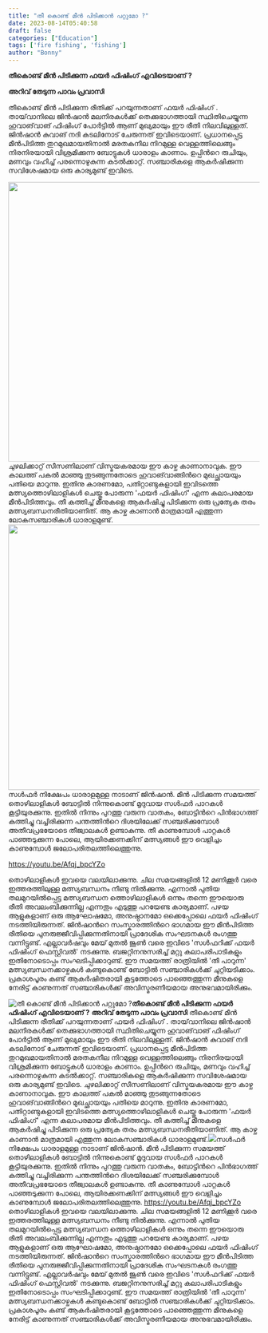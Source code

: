 ```yaml
---
title: "തീ കൊണ്ട് മീൻ പിടിക്കാൻ പറ്റുമോ ?"
date: 2023-08-14T05:40:58
draft: false
categories: ["Education"]
tags: ['fire fishing', 'fishing']
author: "Bonny"
---
```


<strong>തീകൊണ്ട് മീൻ പിടിക്കുന്ന ഫയര്‍ ഫിഷിംഗ് എവിടെയാണ് ?</strong>

<strong>അറിവ് തേടുന്ന പാവം പ്രവാസി</strong>

തീകൊണ്ട് മീൻ പിടിക്കുന്ന രീതിക്ക് പറയുന്നതാണ് ഫയര്‍ ഫിഷിംഗ് . തായ്‌വാനിലെ ജിൻ‌ഷാന്‍ മലനിരകള്‍ക്ക് തെക്കുഭാഗത്തായി സ്ഥിതിചെയ്യുന്ന ഹുവാങ്‌വാങ്‌ ഫിഷിംഗ് പോര്‍ട്ടിൽ ആണ് മുഖ്യമായും ഈ രീതി നിലവിലുള്ളത്. ജിൻ‌ഷാൻ‌ കുവാങ്‌ നദി കടലിനോട്‌ ചേരുന്നത് ഇവിടെയാണ്‌. പ്രധാനപ്പെട്ട മീന്‍പിടിത്ത തുറമുഖമായതിനാല്‍ മരതകനീല നിറമുള്ള വെള്ളത്തിലെങ്ങും നിരനിരയായി വിശ്രമിക്കുന്ന ബോട്ടുകള്‍ ധാരാളം കാണാം. ഉപ്പിന്‍റെ രുചിയും, മണവും വഹിച്ച് പരന്നൊഴുകുന്ന കടല്‍ക്കാറ്റ്. സഞ്ചാരികളെ ആകര്‍ഷിക്കുന്ന സവിശേഷമായ ഒരു കാര്യമുണ്ട് ഇവിടെ.

<a href="http://13.232.38.164/wp-content/uploads/2023/08/wffff.jpg"><img class="size-full wp-image-407508 aligncenter" src="http://13.232.38.164/wp-content/uploads/2023/08/wffff.jpg" alt="" width="800" height="560" /></a>ചുഴലിക്കാറ്റ് സീസണിലാണ് വിസ്മയകരമായ ഈ കാഴ്ച കാണാനാവുക. ഈ കാലത്ത് പകല്‍ മാഞ്ഞു തുടങ്ങുന്നതോടെ ഹുവാങ്‌വാങ്ങിന്‍റെ മുഖച്ഛായയും പതിയെ മാറുന്നു. ഇതിനു കാരണമോ, പതിറ്റാണ്ടുകളായി ഇവിടത്തെ മത്സ്യത്തൊഴിലാളികള്‍ ചെയ്തു പോരുന്ന 'ഫയര്‍ ഫിഷിംഗ്' എന്ന കലാപരമായ മീന്‍പിടിത്തവും. തീ കത്തിച്ച് മീനുകളെ ആകര്‍ഷിച്ചു പിടിക്കുന്ന ഒരു പ്രത്യേക തരം മത്സ്യബന്ധനരീതിയാണിത്‌. ആ കാഴ്ച കാണാന്‍ മാത്രമായി എത്തുന്ന ലോകസഞ്ചാരികള്‍ ധാരാളമുണ്ട്.<a href="http://13.232.38.164/wp-content/uploads/2023/08/fwwww-1.jpg"><img class="size-full wp-image-407509 aligncenter" src="http://13.232.38.164/wp-content/uploads/2023/08/fwwww-1.jpg" alt="" width="800" height="532" /></a>സള്‍ഫര്‍ നിക്ഷേപം ധാരാളമുള്ള നാടാണ് ജിന്‍ഷാന്‍. മീന്‍ പിടിക്കുന്ന സമയത്ത് തൊഴിലാളികള്‍ ബോട്ടില്‍ നിന്നുകൊണ്ട് മൃദുവായ സൾഫര്‍ പാറകൾ കൂട്ടിയുരക്കുന്നു. ഇതില്‍ നിന്നും പുറത്തു വരുന്ന വാതകം, ബോട്ടിന്‍റെ പിൻഭാഗത്ത് കത്തിച്ചു വച്ചിരിക്കുന്ന പന്തത്തിന്‍റെ ദിശയിലേക്ക് സഞ്ചരിക്കുമ്പോള്‍ അതീവപ്രഭയോടെ തീജ്വാലകള്‍ ഉണ്ടാകുന്നു. തീ കാണുമ്പോള്‍ പാറ്റകള്‍ പാഞ്ഞടുക്കുന്ന പോലെ, ആയിരക്കണക്കിന് മത്സ്യങ്ങൾ ഈ വെളിച്ചം കാണുമ്പോള്‍ ജലോപരിതലത്തിലെത്തുന്നു.

https://youtu.be/Afqj_bpcYZo

തൊഴിലാളികള്‍ ഇവയെ വലയിലാക്കുന്നു. ചില സമയങ്ങളില്‍ 12 മണിക്കൂർ വരെ ഇത്തരത്തിലുള്ള മത്സ്യബന്ധനം നീണ്ടു നില്‍ക്കുന്നു. എന്നാല്‍ പുതിയ തലമുറയില്‍പ്പെട്ട മത്സ്യബന്ധന ത്തൊഴിലാളികള്‍ ഒന്നും തന്നെ ഈയൊരു രീതി അവലംബിക്കുന്നില്ല എന്നതും എടുത്തു പറയേണ്ട കാര്യമാണ്. പഴയ ആളുകളാണ് ഒരു ആഘോഷമോ, അനുഷ്ഠാനമോ ഒക്കെപ്പോലെ ഫയര്‍ ഫിഷിംഗ് നടത്തിയിരുന്നത്. ജിന്‍ഷാന്‍റെ സംസ്കാരത്തിന്‍റെ ഭാഗമായ ഈ മീന്‍പിടിത്ത രീതിയെ പുനരുജ്ജീവിപ്പിക്കുന്നതിനായി പ്രാദേശിക സംഘടനകള്‍ രംഗത്തു വന്നിട്ടുണ്ട്. എല്ലാവർഷവും മേയ് മുതല്‍ ജൂണ്‍ വരെ ഇവിടെ 'സള്‍ഫറിക്ക് ഫയര്‍ ഫിഷിംഗ് ഫെസ്റ്റിവല്‍' നടക്കുന്നു. ബജറ്റിനനുസരിച്ച് മറ്റു കലാപരിപാടികളും ഇതിനോടൊപ്പം സംഘടിപ്പിക്കാറുണ്ട്. ഈ സമയത്ത് രാത്രിയില്‍ 'തീ പാറുന്ന' മത്സ്യബന്ധനക്കാഴ്ചകള്‍ കണ്ടുകൊണ്ട് ബോട്ടില്‍ സഞ്ചാരികള്‍ക്ക് ചുറ്റിയടിക്കാം. പ്രകാശപൂരം കണ്ട് ആകര്‍ഷിതരായി കൂട്ടത്തോടെ പാഞ്ഞെത്തുന്ന മീനുകളെ നേരിട്ട് കാണുന്നത് സഞ്ചാരികള്‍ക്ക് അവിസ്മരണീയമായ അനുഭവമായിരിക്കും.


![തീ കൊണ്ട് മീൻ പിടിക്കാൻ പറ്റുമോ ?](http://13.232.38.164/wp-content/uploads/2023/08/wffff.jpg)**തീകൊണ്ട് മീൻ പിടിക്കുന്ന ഫയര്‍ ഫിഷിംഗ് എവിടെയാണ് ?** **അറിവ് തേടുന്ന പാവം പ്രവാസി** തീകൊണ്ട് മീൻ പിടിക്കുന്ന രീതിക്ക് പറയുന്നതാണ് ഫയര്‍ ഫിഷിംഗ് . തായ്‌വാനിലെ ജിൻ‌ഷാന്‍ മലനിരകള്‍ക്ക് തെക്കുഭാഗത്തായി സ്ഥിതിചെയ്യുന്ന ഹുവാങ്‌വാങ്‌ ഫിഷിംഗ് പോര്‍ട്ടിൽ ആണ് മുഖ്യമായും ഈ രീതി നിലവിലുള്ളത്. ജിൻ‌ഷാൻ‌ കുവാങ്‌ നദി കടലിനോട്‌ ചേരുന്നത് ഇവിടെയാണ്‌. പ്രധാനപ്പെട്ട മീന്‍പിടിത്ത തുറമുഖമായതിനാല്‍ മരതകനീല നിറമുള്ള വെള്ളത്തിലെങ്ങും നിരനിരയായി വിശ്രമിക്കുന്ന ബോട്ടുകള്‍ ധാരാളം കാണാം. ഉപ്പിന്‍റെ രുചിയും, മണവും വഹിച്ച് പരന്നൊഴുകുന്ന കടല്‍ക്കാറ്റ്. സഞ്ചാരികളെ ആകര്‍ഷിക്കുന്ന സവിശേഷമായ ഒരു കാര്യമുണ്ട് ഇവിടെ. [](http://13.232.38.164/wp-content/uploads/2023/08/wffff.jpg)ചുഴലിക്കാറ്റ് സീസണിലാണ് വിസ്മയകരമായ ഈ കാഴ്ച കാണാനാവുക. ഈ കാലത്ത് പകല്‍ മാഞ്ഞു തുടങ്ങുന്നതോടെ ഹുവാങ്‌വാങ്ങിന്‍റെ മുഖച്ഛായയും പതിയെ മാറുന്നു. ഇതിനു കാരണമോ, പതിറ്റാണ്ടുകളായി ഇവിടത്തെ മത്സ്യത്തൊഴിലാളികള്‍ ചെയ്തു പോരുന്ന 'ഫയര്‍ ഫിഷിംഗ്' എന്ന കലാപരമായ മീന്‍പിടിത്തവും. തീ കത്തിച്ച് മീനുകളെ ആകര്‍ഷിച്ചു പിടിക്കുന്ന ഒരു പ്രത്യേക തരം മത്സ്യബന്ധനരീതിയാണിത്‌. ആ കാഴ്ച കാണാന്‍ മാത്രമായി എത്തുന്ന ലോകസഞ്ചാരികള്‍ ധാരാളമുണ്ട്.[![](http://13.232.38.164/wp-content/uploads/2023/08/fwwww-1.jpg)](http://13.232.38.164/wp-content/uploads/2023/08/fwwww-1.jpg)സള്‍ഫര്‍ നിക്ഷേപം ധാരാളമുള്ള നാടാണ് ജിന്‍ഷാന്‍. മീന്‍ പിടിക്കുന്ന സമയത്ത് തൊഴിലാളികള്‍ ബോട്ടില്‍ നിന്നുകൊണ്ട് മൃദുവായ സൾഫര്‍ പാറകൾ കൂട്ടിയുരക്കുന്നു. ഇതില്‍ നിന്നും പുറത്തു വരുന്ന വാതകം, ബോട്ടിന്‍റെ പിൻഭാഗത്ത് കത്തിച്ചു വച്ചിരിക്കുന്ന പന്തത്തിന്‍റെ ദിശയിലേക്ക് സഞ്ചരിക്കുമ്പോള്‍ അതീവപ്രഭയോടെ തീജ്വാലകള്‍ ഉണ്ടാകുന്നു. തീ കാണുമ്പോള്‍ പാറ്റകള്‍ പാഞ്ഞടുക്കുന്ന പോലെ, ആയിരക്കണക്കിന് മത്സ്യങ്ങൾ ഈ വെളിച്ചം കാണുമ്പോള്‍ ജലോപരിതലത്തിലെത്തുന്നു. https://youtu.be/Afqj_bpcYZo തൊഴിലാളികള്‍ ഇവയെ വലയിലാക്കുന്നു. ചില സമയങ്ങളില്‍ 12 മണിക്കൂർ വരെ ഇത്തരത്തിലുള്ള മത്സ്യബന്ധനം നീണ്ടു നില്‍ക്കുന്നു. എന്നാല്‍ പുതിയ തലമുറയില്‍പ്പെട്ട മത്സ്യബന്ധന ത്തൊഴിലാളികള്‍ ഒന്നും തന്നെ ഈയൊരു രീതി അവലംബിക്കുന്നില്ല എന്നതും എടുത്തു പറയേണ്ട കാര്യമാണ്. പഴയ ആളുകളാണ് ഒരു ആഘോഷമോ, അനുഷ്ഠാനമോ ഒക്കെപ്പോലെ ഫയര്‍ ഫിഷിംഗ് നടത്തിയിരുന്നത്. ജിന്‍ഷാന്‍റെ സംസ്കാരത്തിന്‍റെ ഭാഗമായ ഈ മീന്‍പിടിത്ത രീതിയെ പുനരുജ്ജീവിപ്പിക്കുന്നതിനായി പ്രാദേശിക സംഘടനകള്‍ രംഗത്തു വന്നിട്ടുണ്ട്. എല്ലാവർഷവും മേയ് മുതല്‍ ജൂണ്‍ വരെ ഇവിടെ 'സള്‍ഫറിക്ക് ഫയര്‍ ഫിഷിംഗ് ഫെസ്റ്റിവല്‍' നടക്കുന്നു. ബജറ്റിനനുസരിച്ച് മറ്റു കലാപരിപാടികളും ഇതിനോടൊപ്പം സംഘടിപ്പിക്കാറുണ്ട്. ഈ സമയത്ത് രാത്രിയില്‍ 'തീ പാറുന്ന' മത്സ്യബന്ധനക്കാഴ്ചകള്‍ കണ്ടുകൊണ്ട് ബോട്ടില്‍ സഞ്ചാരികള്‍ക്ക് ചുറ്റിയടിക്കാം. പ്രകാശപൂരം കണ്ട് ആകര്‍ഷിതരായി കൂട്ടത്തോടെ പാഞ്ഞെത്തുന്ന മീനുകളെ നേരിട്ട് കാണുന്നത് സഞ്ചാരികള്‍ക്ക് അവിസ്മരണീയമായ അനുഭവമായിരിക്കും.
